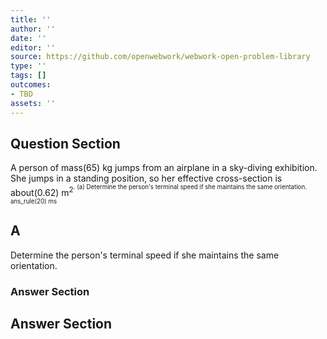 ```yaml
---
title: ''
author: ''
date: ''
editor: ''
source: https://github.com/openwebwork/webwork-open-problem-library
type: ''
tags: []
outcomes:
- TBD
assets: ''
---
```


## Question Section 

 
A person of mass(65) kg jumps from an airplane in a sky-diving exhibition. She jumps in a standing position, so her effective cross-section is about(0.62) m<sup>2<sup>. 
(a) Determine the person's terminal speed if she maintains the same orientation. 
 ans_rule(20) ms

## A
Determine the person's terminal speed if she maintains the same orientation. 
### Answer Section


## Answer Section

